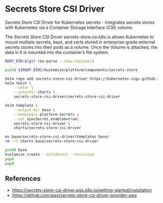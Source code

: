#  Secrets Store CSI Driver

Secrets Store CSI Driver for Kubernetes secrets - Integrates secrets stores with Kubernetes via a Container Storage Interface (CSI) volume.

The Secrets Store CSI Driver secrets-store.csi.k8s.io allows Kubernetes to mount multiple secrets, keys, and certs stored in enterprise-grade external secrets stores into their pods as a volume. Once the Volume is attached, the data in it is mounted into the container’s file system.

```bash
ROOT_DIR=$(git rev-parse --show-toplevel)

pushd ${ROOT_DIR}/kustomize/platform/components/secrets-store

helm repo add secrets-store-csi-driver https://kubernetes-sigs.github.io/secrets-store-csi-driver/charts
helm fetch \
    --untar \
    --untardir charts \
    secrets-store-csi-driver/secrets-store-csi-driver

helm template \
    --output-dir base \
    --namespace platform-secrets \
    --set syncSecret.enabled=true\
    secrets-store-csi-driver \
    charts/secrets-store-csi-driver

mv base/secrets-store-csi-driver/templates base/
rm -rf charts base/secrets-store-csi-driver

pushd base
kustomize create --autodetect --recursive
popd
popd

```

## References

* https://secrets-store-csi-driver.sigs.k8s.io/getting-started/installation
* https://github.com/aws/secrets-store-csi-driver-provider-aws

